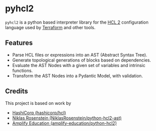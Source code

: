 # pyhcl2

`pyhcl2` is a python based interpreter library for the [HCL 2](https://github.com/hashicorp/hcl) configuration language used by [Terraform](https://www.terraform.io/) and other tools.

## Features

- Parse HCL files or expressions into an AST (Abstract Syntax Tree).
- Generate topological generations of blocks based on dependencies.
- Evaluate the AST Nodes with a given set of variables and intrinsic functions.
- Transform the AST Nodes into a Pydantic Model, with validation.

## Credits
This project is based on work by
- [HashiCorp (hashicorp/hcl)](https://github.com/hashicorp/hcl)
- [Niklas Rosenstein (NiklasRosenstein/python-hcl2-ast)](https://github.com/NiklasRosenstein/python-hcl2-ast)
- [Amplify Education (amplify-education/python-hcl2)](https://github.com/amplify-education/python-hcl2)
